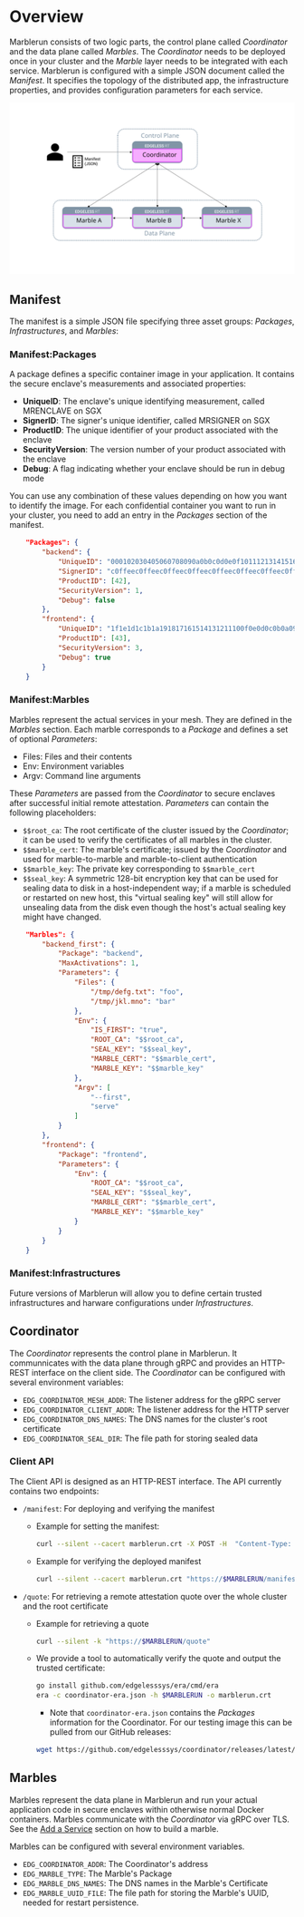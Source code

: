 # Overview

Marblerun consists of two logic parts, the control plane called *Coordinator* and the data plane called *Marbles*.
The *Coordinator* needs to be deployed once in your cluster and the *Marble* layer needs to be integrated with each service.
Marblerun is configured with a simple JSON document called the *Manifest*.
It specifies the topology of the distributed app, the infrastructure properties, and provides configuration parameters for each service.

![overview](assets/mesh_overview.svg)

## Manifest

The manifest is a simple JSON file specifying three asset groups: *Packages*, *Infrastructures*, and *Marbles*:

### Manifest:Packages

A package defines a specific container image in your application.
It contains the secure enclave's measurements and associated properties:

* **UniqueID**: The enclave's unique identifying measurement, called MRENCLAVE on SGX
* **SignerID**: The signer's unique identifier, called MRSIGNER on SGX
* **ProductID**: The unique identifier of your product associated with the enclave
* **SecurityVersion**: The version number of your product associated with the enclave
* **Debug**: A flag indicating whether your enclave should be run in debug mode

You can use any combination of these values depending on how you want to identify the image.
For each confidential container you want to run in your cluster, you need to add an entry in the *Packages* section of the manifest.

```json
    "Packages": {
        "backend": {
            "UniqueID": "000102030405060708090a0b0c0d0e0f101112131415161718191a1b1c1d1e1f",
            "SignerID": "c0ffeec0ffeec0ffeec0ffeec0ffeec0ffeec0ffeec0ffeec0ffeec0ffeec0ffee",
            "ProductID": [42],
            "SecurityVersion": 1,
            "Debug": false
        },
        "frontend": {
            "UniqueID": "1f1e1d1c1b1a191817161514131211100f0e0d0c0b0a09080706050403020100",
            "ProductID": [43],
            "SecurityVersion": 3,
            "Debug": true
        }
    }
```

### Manifest:Marbles

Marbles represent the actual services in your mesh. They are defined in the *Marbles* section. Each marble corresponds to a *Package* and defines a set of optional *Parameters*: 

* Files: Files and their contents
* Env: Environment variables
* Argv: Command line arguments

These *Parameters* are passed from the *Coordinator* to secure enclaves after successful initial remote attestation. *Parameters* can contain the following placeholders:

* `$$root_ca`: The root certificate of the cluster issued by the *Coordinator*; it can be used to verify the certificates of all marbles in the cluster.
* `$$marble_cert`: The marble's certificate; issued by the *Coordinator* and used for marble-to-marble and marble-to-client authentication
* `$$marble_key`: The private key corresponding to `$$marble_cert`
* `$$seal_key`: A symmetric 128-bit encryption key that can be used for sealing data to disk in a host-independent way; if a marble is scheduled or restarted on new host, this "virtual sealing key" will still allow for unsealing data from the disk even though the host's actual sealing key might have changed.

```json
    "Marbles": {
        "backend_first": {
            "Package": "backend",
            "MaxActivations": 1,
            "Parameters": {
                "Files": {
                    "/tmp/defg.txt": "foo",
                    "/tmp/jkl.mno": "bar"
                },
                "Env": {
                    "IS_FIRST": "true",
                    "ROOT_CA": "$$root_ca",
                    "SEAL_KEY": "$$seal_key",
                    "MARBLE_CERT": "$$marble_cert",
                    "MARBLE_KEY": "$$marble_key"
                },
                "Argv": [
                    "--first",
                    "serve"
                ]
            }
        },
        "frontend": {
            "Package": "frontend",
            "Parameters": {
                "Env": {
                    "ROOT_CA": "$$root_ca",
                    "SEAL_KEY": "$$seal_key",
                    "MARBLE_CERT": "$$marble_cert",
                    "MARBLE_KEY": "$$marble_key"
                }
            }
        }
    }
```

### Manifest:Infrastructures

Future versions of Marblerun will allow you to define certain trusted infrastructures and harware configurations under *Infrastructures*. 

## Coordinator

The *Coordinator* represents the control plane in Marblerun.
It communnicates with the data plane through gRPC and provides an HTTP-REST interface on the client side.
The *Coordinator* can be configured with several environment variables:

* `EDG_COORDINATOR_MESH_ADDR`: The listener address for the gRPC server
* `EDG_COORDINATOR_CLIENT_ADDR`: The listener address for the HTTP server
* `EDG_COORDINATOR_DNS_NAMES`: The DNS names for the cluster's root certificate
* `EDG_COORDINATOR_SEAL_DIR`: The file path for storing sealed data

### Client API

The Client API is designed as an HTTP-REST interface.
The API currently contains two endpoints:

* `/manifest`: For deploying and verifying the manifest
    * Example for setting the manifest:

        ```bash
        curl --silent --cacert marblerun.crt -X POST -H  "Content-Type: application/json" --data-binary @manifest.json "https://$MARBLERUN/manifest"
        ```

    * Example for verifying the deployed manifest

        ```bash
        curl --silent --cacert marblerun.crt "https://$MARBLERUN/manifest" | jq '.ManifestSignature' --raw-output
        ```

* `/quote`: For retrieving a remote attestation quote over the whole cluster and the root certificate
    * Example for retrieving a quote

        ```bash
        curl --silent -k "https://$MARBLERUN/quote"
        ```

    * We provide a tool to automatically verify the quote and output the trusted certificate:

        ```bash
        go install github.com/edgelesssys/era/cmd/era
        era -c coordinator-era.json -h $MARBLERUN -o marblerun.crt
        ```

        * Note that `coordinator-era.json` contains the *Packages* information for the Coordinator. For our testing image this can be pulled from our GitHub releases:

        ```bash
        wget https://github.com/edgelesssys/coordinator/releases/latest/download/coordinator-era.json
        ```

## Marbles

Marbles represent the data plane in Marblerun and run your actual application code in secure enclaves within otherwise normal Docker containers. Marbles communicate with the *Coordinator* via gRPC over TLS. See the [Add a Service](add-service.md) section on how to build a marble.

Marbles can be configured with several environment variables.

* `EDG_COORDINATOR_ADDR`: The Coordinator's address
* `EDG_MARBLE_TYPE`: The Marble's Package
* `EDG_MARBLE_DNS_NAMES`: The DNS names in the Marble's Certificate
* `EDG_MARBLE_UUID_FILE`: The file path for storing the Marble's UUID, needed for restart persistence.
